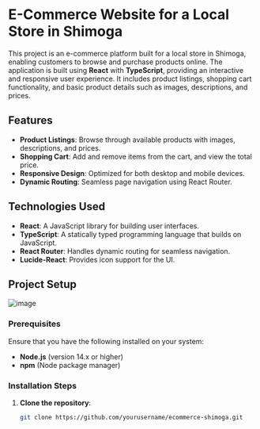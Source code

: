 # E-Commerce Website for a Local Store in Shimoga

This project is an e-commerce platform built for a local store in Shimoga, enabling customers to browse and purchase products online. The application is built using **React** with **TypeScript**, providing an interactive and responsive user experience. It includes product listings, shopping cart functionality, and basic product details such as images, descriptions, and prices.

## Features

- **Product Listings**: Browse through available products with images, descriptions, and prices.
- **Shopping Cart**: Add and remove items from the cart, and view the total price.
- **Responsive Design**: Optimized for both desktop and mobile devices.
- **Dynamic Routing**: Seamless page navigation using React Router.
  
## Technologies Used

- **React**: A JavaScript library for building user interfaces.
- **TypeScript**: A statically typed programming language that builds on JavaScript.
- **React Router**: Handles dynamic routing for seamless navigation.
- **Lucide-React**: Provides icon support for the UI.

## Project Setup
![image](https://github.com/user-attachments/assets/9e712269-8cac-4a13-bcdd-9edee9ed7679)

### Prerequisites

Ensure that you have the following installed on your system:
- **Node.js** (version 14.x or higher)
- **npm** (Node package manager)

### Installation Steps

1. **Clone the repository**:
   ```bash
   git clone https://github.com/yourusername/ecommerce-shimoga.git

